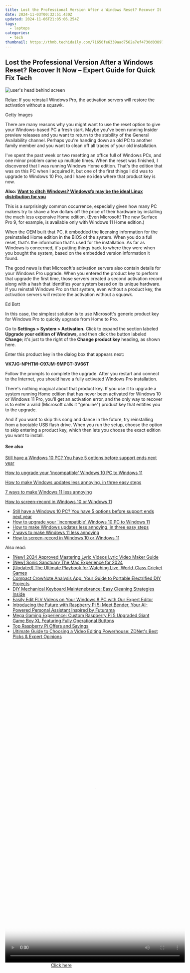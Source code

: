 ```yaml
---
title: Lost the Professional Version After a Windows Reset? Recover It Now – Expert Guide for Quick Fix Tech
date: 2024-11-03T00:32:51.430Z
updated: 2024-11-06T21:05:06.254Z
tags:
  - laptops
categories:
  - tech
thumbnail: https://thmb.techidaily.com/71650fe6339aad7562a7ef4730d038972f077e65bec2cbda43e5ae4d18379e11.jpg
---
```


## Lost the Professional Version After a Windows Reset? Recover It Now – Expert Guide for Quick Fix  Tech

![user's head behind screen](https://www.zdnet.com/a/img/resize/41322cf6262e736aeb8e9cb4baf012584a57367a/2022/06/16/ef01233a-1673-4bcd-8b3d-f2ccfaf48cf0/gettyimages-107741308-users-head-behind-screen.jpg?auto=webp&width=1280)

 Relax: If you reinstall Windows Pro, the activation servers will restore the activation without a squawk. 

Getty Images

There are many reasons why you might want to use the reset option to give your Windows-based PC a fresh start. Maybe you've been running Insider preview releases and you want to return to the stability of the General Availability channel. Perhaps you're handing down an old PC to another family member and you want to clean off all traces of your old installation.

I've spent the past week or two resetting an office full of Windows PCs, and one minor problem came up multiple times. When the reset was finished, I discovered that I was running Windows Home edition. That's the edition that was on this PC when I acquired it, but one of the first things I did was to upgrade to Windows 10 Pro, and I have no idea where that product key is now.

**Also:** [**Want to ditch Windows? Windowsfx may be the ideal Linux distribution for you**](https://www.zdnet.com/article/want-to-ditch-windows-windowsfx-may-be-the-ideal-linux-distribution-for-you/)

This is a surprisingly common occurrence, especially given how many PC makers try to shave a few dollars off the price of their hardware by installing the much less expensive Home edition. (Even Microsoft! The new Surface Pro 9, for example, is available only with Windows 11 Home edition.)

When the OEM built that PC, it embedded the licensing information for the preinstalled Home edition in the BIOS of the system. When you do a full reset, that's the information that's used for the installation. As far as Windows is concerned, it's putting things back to where they were when you bought the system, based on the embedded version information it found. 

The good news is that Microsoft's activation servers also contain details for your Windows Pro upgrade. When you entered the product key to perform that upgrade the first time, those servers created a second activation record along with a hash that identifies your system based on its unique hardware. If you reinstall Windows Pro on that system, even without a product key, the activation servers will restore the activation without a squawk. 

Ed Bott

In this case, the simplest solution is to use Microsoft's generic product key for Windows Pro to quickly upgrade from Home to Pro. 

Go to **Settings > System > Activation.** Click to expand the section labeled **Upgrade your edition of Windows,** and then click the button labeled **Change**; it's just to the right of the **Change product key** heading, as shown here. 

Enter this product key in the dialog box that appears next:

**VK7JG-NPHTM-C97JM-9MPGT-3V66T**

Follow the prompts to complete the upgrade. After you restart and connect to the Internet, you should have a fully activated Windows Pro installation.

There's nothing magical about that product key. If you use it to upgrade a system running Home edition that has never been activated for Windows 10 or Windows 11 Pro, you'll get an activation error, and the only way to recover is to enter a valid (Microsoft calls it "genuine") product key that entitles you to the upgrade.

And if you want to skip this song and dance in the future, try reinstalling from a bootable USB flash drive. When you run the setup, choose the option to skip entering a product key, which then lets you choose the exact edition you want to install.

#### See also

[Still have a Windows 10 PC? You have 5 options before support ends next year](https://www.zdnet.com/article/have-a-windows-10-pc-that-cant-be-upgraded-you-have-5-options-before-support-ends-next-year/ "Still have a Windows 10 PC? You have 5 options before support ends next year")

[How to upgrade your 'incompatible' Windows 10 PC to Windows 11](https://www.zdnet.com/article/how-to-upgrade-your-incompatible-windows-10-pc-to-windows-11-two-ways/ "How to upgrade your 'incompatible' Windows 10 PC to Windows 11")

[How to make Windows updates less annoying, in three easy steps](https://www.zdnet.com/article/how-to-make-windows-update-less-annoying-in-three-easy-steps/ "How to make Windows updates less annoying, in three easy steps")

[7 ways to make Windows 11 less annoying](https://www.zdnet.com/article/seven-ways-to-make-windows-11-less-annoying/ "7 ways to make Windows 11 less annoying")

[How to screen-record in Windows 10 or Windows 11](https://www.zdnet.com/article/how-to-screen-record-in-windows-10-or-11/ "How to screen-record in Windows 10 or Windows 11")

* [Still have a Windows 10 PC? You have 5 options before support ends next year](https://www.zdnet.com/article/have-a-windows-10-pc-that-cant-be-upgraded-you-have-5-options-before-support-ends-next-year/ "Still have a Windows 10 PC? You have 5 options before support ends next year")
* [How to upgrade your 'incompatible' Windows 10 PC to Windows 11](https://www.zdnet.com/article/how-to-upgrade-your-incompatible-windows-10-pc-to-windows-11-two-ways/ "How to upgrade your 'incompatible' Windows 10 PC to Windows 11")
* [How to make Windows updates less annoying, in three easy steps](https://www.zdnet.com/article/how-to-make-windows-update-less-annoying-in-three-easy-steps/ "How to make Windows updates less annoying, in three easy steps")
* [7 ways to make Windows 11 less annoying](https://www.zdnet.com/article/seven-ways-to-make-windows-11-less-annoying/ "7 ways to make Windows 11 less annoying")
* [How to screen-record in Windows 10 or Windows 11](https://www.zdnet.com/article/how-to-screen-record-in-windows-10-or-11/ "How to screen-record in Windows 10 or Windows 11")

<ins class="adsbygoogle"
     style="display:block"
     data-ad-format="autorelaxed"
     data-ad-client="ca-pub-7571918770474297"
     data-ad-slot="1223367746"></ins>

<ins class="adsbygoogle"
     style="display:block"
     data-ad-client="ca-pub-7571918770474297"
     data-ad-slot="8358498916"
     data-ad-format="auto"
     data-full-width-responsive="true"></ins>

<span class="atpl-alsoreadstyle">Also read:</span>
<div><ul>
<li><a href="https://youtube-zero.techidaily.com/024-approved-mastering-lyric-videos-lyric-video-maker-guide/"><u>[New] 2024 Approved Mastering Lyric Videos Lyric Video Maker Guide</u></a></li>
<li><a href="https://screen-sharing-recording.techidaily.com/new-sonic-sanctuary-the-mac-experience-for-2024/"><u>[New] Sonic Sanctuary The Mac Experience for 2024</u></a></li>
<li><a href="https://some-approaches.techidaily.com/updated-the-ultimate-playbook-for-watching-live-world-class-cricket-games/"><u>[Updated] The Ultimate Playbook for Watching Live, World-Class Cricket Games</u></a></li>
<li><a href="https://hardware-reviews.techidaily.com/compact-crownote-analysis-app-your-guide-to-portable-electrified-diy-projects/"><u>Compact CrowNote Analysis App: Your Guide to Portable Electrified DIY Projects</u></a></li>
<li><a href="https://tech-renaissance.techidaily.com/diy-mechanical-keyboard-maintenebrance-easy-cleaning-strategies-inside/"><u>DIY Mechanical Keyboard Maintenebrance: Easy Cleaning Strategies Inside</u></a></li>
<li><a href="https://smart-video-creator.techidaily.com/easily-edit-flv-videos-on-your-windows-8-pc-with-our-expert-editor/"><u>Easily Edit FLV Videos on Your Windows 8 PC with Our Expert Editor</u></a></li>
<li><a href="https://hardware-reviews.techidaily.com/introducing-the-future-with-raspberry-pi-5-meet-bender-your-ai-powered-personal-assistant-inspired-by-futurama/"><u>Introducing the Future with Raspberry Pi 5: Meet Bender, Your AI-Powered Personal Assistant Inspired by Futurama</u></a></li>
<li><a href="https://hardware-reviews.techidaily.com/mega-gaming-experience-custom-raspberry-pi-5-upgraded-giant-game-boy-xl-featuring-fully-operational-buttons/"><u>Mega Gaming Experience: Custom Raspberry Pi 5 Upgraded Giant Game Boy XL Featuring Fully Operational Buttons</u></a></li>
<li><a href="https://hardware-reviews.techidaily.com/top-raspberry-pi-offers-and-savings/"><u>Top Raspberry Pi Offers and Savings</u></a></li>
<li><a href="https://hardware-updates.techidaily.com/ultimate-guide-to-choosing-a-video-editing-powerhouse-zdnets-best-picks-and-expert-opinions/"><u>Ultimate Guide to Choosing a Video Editing Powerhouse: ZDNet's Best Picks & Expert Opinions</u></a></li>
</ul></div>

<!-- affiliate ads begin -->
<span id="2127886">
					<video width="576" height="1024" style="cursor:pointer"
           poster="//a.impactradius-go.com/display-clicktoplayimage/2127886.png"
           onclick="if(!this.playClicked){this.play();this.setAttribute('controls',true);this.playClicked=true;}">
	   <source src="//a.impactradius-go.com/display-ad/18498-2127886">
	   <img src="//a.impactradius-go.com/display-clicktoplayimage/2127886.png" style="border: none; height: 100%; width: 100%; object-fit: contain">
	</video>
	<div style="width:360px;text-align:center"><a href="javascript:window.open(decodeURIComponent('https%3A%2F%2Funicoeye.pxf.io%2Fc%2F5597632%2F2127886%2F18498'), '_blank');void(0);">Click here</a></div>
</span>
<img height="0" width="0" src="https://imp.pxf.io/i/5597632/2127886/18498" style="position:absolute;visibility:hidden;" border="0" />
<!-- affiliate ads end -->

